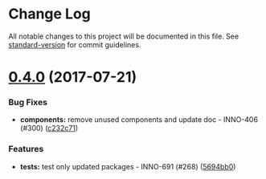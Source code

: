 # Change Log

All notable changes to this project will be documented in this file.
See [standard-version](https://github.com/conventional-changelog/standard-version) for commit guidelines.

<a name="0.4.0"></a>
# [0.4.0](https://github.com/ec-europa/europa-component-library/compare/@ec-europa/ecl-flex@0.3.0...@ec-europa/ecl-flex@0.4.0) (2017-07-21)


### Bug Fixes

* **components:** remove unused components and update doc - INNO-406 (#300) ([c232c71](https://github.com/ec-europa/europa-component-library/commit/c232c71))


### Features

* **tests:** test only updated packages - INNO-691 (#268) ([5694bb0](https://github.com/ec-europa/europa-component-library/commit/5694bb0))
